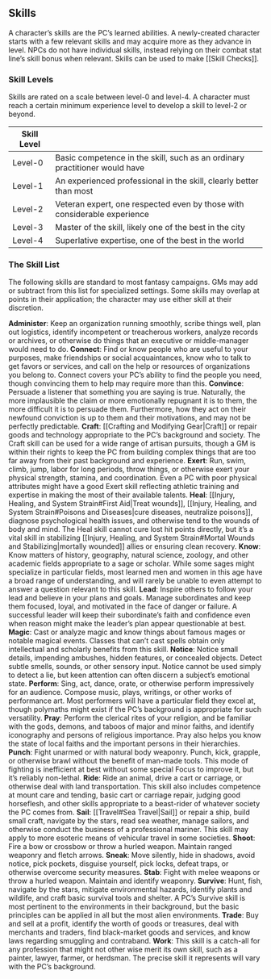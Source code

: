 ## Skills
A character’s skills are the PC’s learned abilities. A newly-created character starts with a few relevant skills and may acquire more as they advance in level. NPCs do not have individual skills, instead relying on their combat stat line’s skill bonus when relevant. Skills can be used to make [[Skill Checks]].
### Skill Levels
Skills are rated on a scale between level-0 and level-4. A character must reach a certain minimum experience level to develop a skill to level-2 or beyond.

| Skill Level |                                                                            |
| ----------- | -------------------------------------------------------------------------- |
| Level-0     | Basic competence in the skill, such as an ordinary practitioner would have |
| Level-1     | An experienced professional in the skill, clearly better than most         |
| Level-2     | Veteran expert, one respected even by those with considerable experience   |
| Level-3     | Master of the skill, likely one of the best in the city                    |
| Level-4     | Superlative expertise, one of the best in the world                        |
### The Skill List
The following skills are standard to most fantasy campaigns. GMs may add or subtract from this list for specialized settings. Some skills may overlap at points in their application; the character may use either skill at their discretion. 

**Administer**: Keep an organization running smoothly, scribe things well, plan out logistics, identify incompetent or treacherous workers, analyze records or archives, or otherwise do things that an executive or middle-manager would need to do. 
**Connect**: Find or know people who are useful to your purposes, make friendships or social acquaintances, know who to talk to get favors or services, and call on the help or resources of organizations you belong to. Connect covers your PC’s ability to find the people you need, though convincing them to help may require more than this. 
**Convince**: Persuade a listener that something you are saying is true. Naturally, the more implausible the claim or more emotionally repugnant it is to them, the more difficult it is to persuade them. Furthermore, how they act on their newfound conviction is up to them and their motivations, and may not be perfectly predictable. 
**Craft**: [[Crafting and Modifying Gear|Craft]] or repair goods and technology appropriate to the PC’s background and society. The Craft skill can be used for a wide range of artisan pursuits, though a GM is within their rights to keep the PC from building complex things that are too far away from their past background and experience. 
**Exert**: Run, swim, climb, jump, labor for long periods, throw things, or otherwise exert your physical strength, stamina, and coordination. Even a PC with poor physical attributes might have a good Exert skill reflecting athletic training and expertise in making the most of their available talents. 
**Heal**: [[Injury, Healing, and System Strain#First Aid|Treat wounds]], [[Injury, Healing, and System Strain#Poisons and Diseases|cure diseases, neutralize poisons]], diagnose psychological health issues, and otherwise tend to the wounds of body and mind. The Heal skill cannot cure lost hit points directly, but it’s a vital skill in stabilizing [[Injury, Healing, and System Strain#Mortal Wounds and Stabilizing|mortally wounded]] allies or ensuring clean recovery. 
**Know**: Know matters of history, geography, natural science, zoology, and other academic fields appropriate to a sage or scholar. While some sages might specialize in particular fields, most learned men and women in this age have a broad range of understanding, and will rarely be unable to even attempt to answer a question relevant to this skill. 
**Lead**: Inspire others to follow your lead and believe in your plans and goals. Manage subordinates and keep them focused, loyal, and motivated in the face of danger or failure. A successful leader will keep their subordinate’s faith and confidence even when reason might make the leader’s plan appear questionable at best. 
**Magic**: Cast or analyze magic and know things about famous mages or notable magical events. Classes that can’t cast spells obtain only intellectual and scholarly benefits from this skill. 
**Notice**: Notice small details, impending ambushes, hidden features, or concealed objects. Detect subtle smells, sounds, or other sensory input. Notice cannot be used simply to detect a lie, but keen attention can often discern a subject’s emotional state. 
**Perform**: Sing, act, dance, orate, or otherwise perform impressively for an audience. Compose music, plays, writings, or other works of performance art. Most performers will have a particular field they excel at, though polymaths might exist if the PC’s background is appropriate for such versatility. 
**Pray**: Perform the clerical rites of your religion, and be familiar with the gods, demons, and taboos of major and minor faiths, and identify iconography and persons of religious importance. Pray also helps you know the state of local faiths and the important persons in their hierarchies. 
**Punch**: Fight unarmed or with natural body weaponry. Punch, kick, grapple, or otherwise brawl without the benefit of man-made tools. This mode of fighting is inefficient at best without some special Focus to improve it, but it’s reliably non-lethal. 
**Ride**: Ride an animal, drive a cart or carriage, or otherwise deal with land transportation. This skill also includes competence at mount care and tending, basic cart or carriage repair, judging good horseflesh, and other skills appropriate to a beast-rider of whatever society the PC comes from. 
**Sail**: [[Travel#Sea Travel|Sail]] or repair a ship, build small craft, navigate by the stars, read sea weather, manage sailors, and otherwise conduct the business of a professional mariner. This skill may apply to more esoteric means of vehicular travel in some societies. 
**Shoot**: Fire a bow or crossbow or throw a hurled weapon. Maintain ranged weaponry and fletch arrows. 
**Sneak**: Move silently, hide in shadows, avoid notice, pick pockets, disguise yourself, pick locks, defeat traps, or otherwise overcome security measures. 
**Stab**: Fight with melee weapons or throw a hurled weapon. Maintain and identify weaponry. 
**Survive**: Hunt, fish, navigate by the stars, mitigate environmental hazards, identify plants and wildlife, and craft basic survival tools and shelter. A PC’s Survive skill is most pertinent to the environments in their background, but the basic principles can be applied in all but the most alien environments. 
**Trade**: Buy and sell at a profit, identify the worth of goods or treasures, deal with merchants and traders, find black-market goods and services, and know laws regarding smuggling and contraband. 
**Work**: This skill is a catch-all for any profession that might not other wise merit its own skill, such as a painter, lawyer, farmer, or herdsman. The precise skill it represents will vary with the PC’s background.